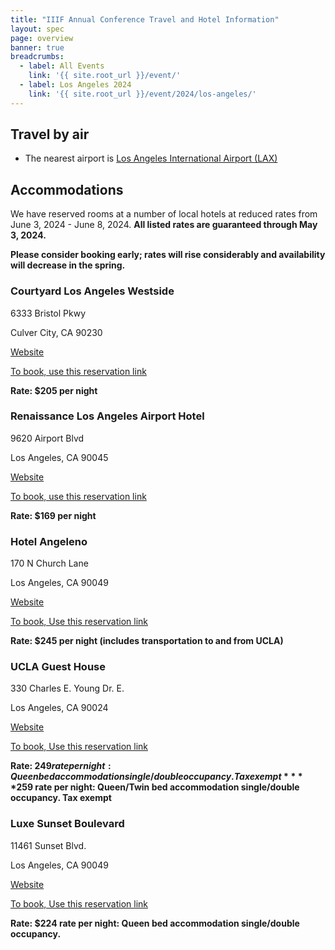 ```yaml
---
title: "IIIF Annual Conference Travel and Hotel Information"
layout: spec
page: overview
banner: true 
breadcrumbs:
  - label: All Events
    link: '{{ site.root_url }}/event/'
  - label: Los Angeles 2024
    link: '{{ site.root_url }}/event/2024/los-angeles/'
---
```


## Travel by air
* The nearest airport is [Los Angeles International Airport (LAX)](https://www.flylax.com/)


## Accommodations

We have reserved rooms at a number of local hotels at reduced rates from June 3, 2024 - June 8, 2024. **All listed rates are guaranteed through May 3, 2024.**

**Please consider booking early; rates will rise considerably and availability will decrease in the spring.**


### Courtyard Los Angeles Westside

6333 Bristol Pkwy 

Culver City, CA 90230

[Website](https://www.marriott.com/en-us/hotels/laxcv-courtyard-los-angeles-westside/overview/?scid=f2ae0541-1279-4f24-b197-a979c79310b0)

[To book, use this reservation link](https://www.marriott.com/events/start.mi?id=1698102151057&key=GRP)

**Rate: $205 per night**


### Renaissance Los Angeles Airport Hotel

9620 Airport Blvd

Los Angeles, CA 90045

[Website](https://www.marriott.com/en-us/hotels/laxrr-renaissance-los-angeles-airport-hotel/overview/?scid=f2ae0541-1279-4f24-b197-a979c79310b0)

[To book, use this reservation link](https://www.marriott.com/event-reservations/reservation-link.mi?id=1699298768777&key=GRP&app=resvlink)

**Rate: $169 per night**


### Hotel Angeleno

170 N Church Lane

Los Angeles, CA 90049

[Website](https://www.hotelangeleno.com/)

[To book, Use this reservation link](https://tinyurl.com/IIIFConference2024)

**Rate: $245 per night (includes transportation to and from UCLA)**


### UCLA Guest House

330 Charles E. Young Dr. E.

Los Angeles, CA 90024

[Website](https://guesthouse.ucla.edu/)

[To book, Use this reservation link](https://reservations.travelclick.com/102278?groupID=4133526)

**Rate: $249 rate per night: Queen bed accommodation single/double occupancy. Tax exempt**
**$259 rate per night: Queen/Twin bed accommodation single/double occupancy. Tax exempt**


### Luxe Sunset Boulevard

11461 Sunset Blvd.

Los Angeles, CA 90049

[Website](https://luxehotels.com)

[To book, Use this reservation link](https://www.luxehotels.com/book/dates-of-stay?groupID=4212752)

**Rate: $224 rate per night: Queen bed accommodation single/double occupancy.**

